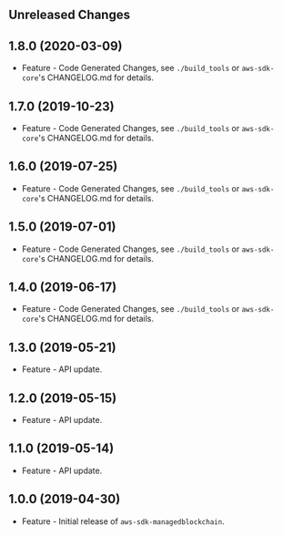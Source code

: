 Unreleased Changes
------------------

1.8.0 (2020-03-09)
------------------

* Feature - Code Generated Changes, see `./build_tools` or `aws-sdk-core`'s CHANGELOG.md for details.

1.7.0 (2019-10-23)
------------------

* Feature - Code Generated Changes, see `./build_tools` or `aws-sdk-core`'s CHANGELOG.md for details.

1.6.0 (2019-07-25)
------------------

* Feature - Code Generated Changes, see `./build_tools` or `aws-sdk-core`'s CHANGELOG.md for details.

1.5.0 (2019-07-01)
------------------

* Feature - Code Generated Changes, see `./build_tools` or `aws-sdk-core`'s CHANGELOG.md for details.

1.4.0 (2019-06-17)
------------------

* Feature - Code Generated Changes, see `./build_tools` or `aws-sdk-core`'s CHANGELOG.md for details.

1.3.0 (2019-05-21)
------------------

* Feature - API update.

1.2.0 (2019-05-15)
------------------

* Feature - API update.

1.1.0 (2019-05-14)
------------------

* Feature - API update.

1.0.0 (2019-04-30)
------------------

* Feature - Initial release of `aws-sdk-managedblockchain`.

